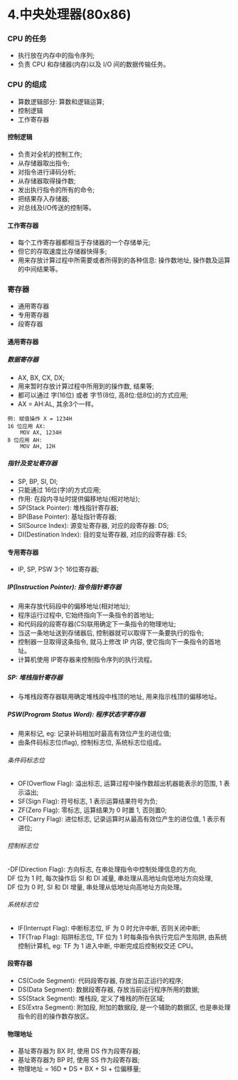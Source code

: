 # 4.中央处理器(80x86)
### CPU 的任务
- 执行放在内存中的指令序列;
- 负责 CPU 和存储器(内存)以及 I/O 间的数据传输任务。

### CPU 的组成
- 算数逻辑部分: 算数和逻辑运算;
- 控制逻辑
- 工作寄存器

#### 控制逻辑
- 负责对全机的控制工作;
- 从存储器取出指令;
- 对指令进行译码分析;
- 从存储器取得操作数;
- 发出执行指令的所有的命令;
- 把结果存入存储器;
- 对总线及I/O传送的控制等。

#### 工作寄存器
- 每个工作寄存器都相当于存储器的一个存储单元;
- 但它的存取速度比存储器快得多;
- 用来存放计算过程中所需要或者所得到的各种信息: 操作数地址, 操作数及运算的中间结果等。
 
### 寄存器
- 通用寄存器
- 专用寄存器
- 段寄存器

#### 通用寄存器
##### 数据寄存器
- AX, BX, CX, DX;
- 用来暂时存放计算过程中所用到的操作数, 结果等;
- 都可以通过 字(16位) 或者 字节(8位, 高8位:低8位)的方式应用;
- AX = AH:AL, 其余3个一样。
```
例: 赋值操作 X = 1234H
16 位应用 AX:
	MOV AX, 1234H
8 位应用 AH:
	MOV AH, 12H
```

##### 指针及变址寄存器
- SP, BP, SI, DI;
- 只能通过 16位(字)的方式应用;
- 作用: 在段内寻址时提供偏移地址(相对地址);
- SP(Stack Pointer): 堆栈指针寄存器;
- BP(Base Pointer): 基址指针寄存器;
- SI(Source Index): 源变址寄存器, 对应的段寄存器: DS;
- DI(Destination Index): 目的变址寄存器, 对应的段寄存器: ES;

#### 专用寄存器
- IP, SP, PSW 3个 16位寄存器;
##### IP(Instruction Pointer): 指令指针寄存器
- 用来存放代码段中的偏移地址(相对地址);
- 程序运行过程中, 它始终指向下一条指令的首地址;
- 和代码段的段寄存器(CS)联用确定下一条指令的物理地址;
- 当这一条地址送到存储器后, 控制器就可以取得下一条要执行的指令;
- 控制器一旦取得这条指令, 就马上修改 IP 内容, 使它指向下一条指令的首地址。
- 计算机使用 IP寄存器来控制指令序列的执行流程。

##### SP: 堆栈指针寄存器
- 与堆栈段寄存器联用确定堆栈段中栈顶的地址, 用来指示栈顶的偏移地址。

##### PSW(Program Status Word): 程序状态字寄存器
- 用来标记, eg: 记录补码相加时最高有效位产生的进位值;
- 由条件码标志位(flag), 控制标志位, 系统标志位组成。

###### 条件码标志位
- OF(Overflow Flag): 溢出标志, 运算过程中操作数超出机器能表示的范围, 1 表示溢出;
- SF(Sign Flag): 符号标志, 1 表示运算结果符号为负;
- ZF(Zero Flag): 零标志, 运算结果为 0 时置 1, 否则置0;
- CF(Carry Flag): 进位标志, 记录运算时从最高有效位产生的进位值, 1 表示有进位;

###### 控制标志位
-DF(Direction Flag): 方向标志, 在串处理指令中控制处理信息的方向,  
    DF 位为 1 时, 每次操作后 SI 和 DI 减量, 串处理从高地址向低地址方向处理,  
    DF 位为 0 时, SI 和 DI 增量, 串处理从低地址向高地址方向处理。

###### 系统标志位
- IF(Interrupt Flag): 中断标志位, IF 为 0 时允许中断, 否则关闭中断;
- TF(Trap Flag): 陷阱标志位, TF 位为 1 时每条指令执行完后产生陷阱, 由系统控制计算机, eg: TF 为 1 进入中断, 中断完成后控制权交还 CPU。

#### 段寄存器
- CS(Code Segment): 代码段寄存器, 存放当前正运行的程序;
- DS(Data Segment): 数据段寄存器, 存放当前运行程序所用的数据;
- SS(Stack Segment): 堆栈段, 定义了堆栈的所在区域;
- ES(Extra Segment): 附加段, 附加的数据段, 是一个辅助的数据区, 也是串处理指令的目的操作数存放区。

#### 物理地址
- 基址寄存器为 BX 时, 使用 DS 作为段寄存器;
- 基址寄存器为 BP 时, 使用 SS 作为段寄存器;
- 物理地址 = 16D * DS + BX + SI + 位偏移量;
